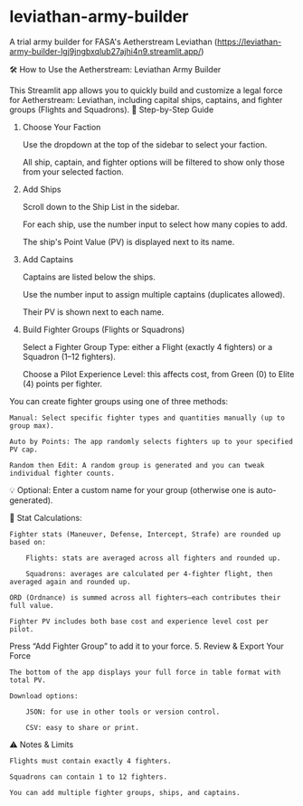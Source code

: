 # leviathan-army-builder
A trial army builder for FASA's Aetherstream Leviathan
(https://leviathan-army-builder-lgj9jngbxqlub27ajhi4n9.streamlit.app/)

🛠 How to Use the Aetherstream: Leviathan Army Builder

This Streamlit app allows you to quickly build and customize a legal force for Aetherstream: Leviathan, including capital ships, captains, and fighter groups (Flights and Squadrons).
🧭 Step-by-Step Guide
1. Choose Your Faction

    Use the dropdown at the top of the sidebar to select your faction.

    All ship, captain, and fighter options will be filtered to show only those from your selected faction.

2. Add Ships

    Scroll down to the Ship List in the sidebar.

    For each ship, use the number input to select how many copies to add.

    The ship's Point Value (PV) is displayed next to its name.

3. Add Captains

    Captains are listed below the ships.

    Use the number input to assign multiple captains (duplicates allowed).

    Their PV is shown next to each name.

4. Build Fighter Groups (Flights or Squadrons)

    Select a Fighter Group Type: either a Flight (exactly 4 fighters) or a Squadron (1–12 fighters).

    Choose a Pilot Experience Level: this affects cost, from Green (0) to Elite (4) points per fighter.

You can create fighter groups using one of three methods:

    Manual: Select specific fighter types and quantities manually (up to group max).

    Auto by Points: The app randomly selects fighters up to your specified PV cap.

    Random then Edit: A random group is generated and you can tweak individual fighter counts.

💡 Optional: Enter a custom name for your group (otherwise one is auto-generated).

📌 Stat Calculations:

    Fighter stats (Maneuver, Defense, Intercept, Strafe) are rounded up based on:

        Flights: stats are averaged across all fighters and rounded up.

        Squadrons: averages are calculated per 4-fighter flight, then averaged again and rounded up.

    ORD (Ordnance) is summed across all fighters—each contributes their full value.

    Fighter PV includes both base cost and experience level cost per pilot.

Press “Add Fighter Group” to add it to your force.
5. Review & Export Your Force

    The bottom of the app displays your full force in table format with total PV.

    Download options:

        JSON: for use in other tools or version control.

        CSV: easy to share or print.

⚠️ Notes & Limits

    Flights must contain exactly 4 fighters.

    Squadrons can contain 1 to 12 fighters.

    You can add multiple fighter groups, ships, and captains.


